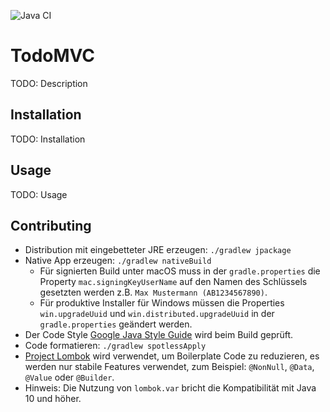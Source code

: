 ![Java CI](https://github.com/falkoschumann/todomvc-java/workflows/Java%20CI/badge.svg)

# TodoMVC

TODO: Description

## Installation

TODO: Installation

## Usage

TODO: Usage

## Contributing

- Distribution mit eingebetteter JRE erzeugen: `./gradlew jpackage`
- Native App erzeugen: `./gradlew nativeBuild`
    - Für signierten Build unter macOS muss in der `gradle.properties` die
      Property `mac.signingKeyUserName` auf den Namen des Schlüssels gesetzten
      werden z.B. `Max Mustermann (AB1234567890)`.
    - Für produktive Installer für Windows müssen die Properties
      `win.upgradeUuid` und `win.distributed.upgradeUuid` in der
      `gradle.properties` geändert werden.
- Der Code Style [Google Java Style Guide][1] wird beim Build geprüft.
- Code formatieren: `./gradlew spotlessApply`
- [Project Lombok][2] wird verwendet, um Boilerplate Code zu reduzieren, es
  werden nur stabile Features verwendet, zum Beispiel: `@NonNull`, `@Data`,
  `@Value` oder `@Builder`.
- Hinweis: Die Nutzung von `lombok.var` bricht die Kompatibilität mit Java 10
  und höher.

[1]: https://google.github.io/styleguide/javaguide.html
[2]: https://projectlombok.org
